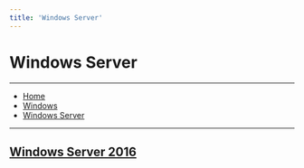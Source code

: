 ```yaml
---
title: 'Windows Server'
---
```


# <a href="/windows" class="nav-button transform"><span></span></a>Windows Server

---

<nav class="breadcrumb is-medium" aria-label="breadcrumbs">
  <ul>
    <li><a href="/"><span class="icon is-small"><i class="fa fa-home"></i></span>Home<span></span></a></li>
    <li><a href="/windows"><span class="icon is-small"><i class="fa fa-windows"></i></span>Windows<span></span></a></li>
    <li><a href="#"></i></span><span>Windows Server</span></a></li>
  </ul>
</nav>

---

## [Windows Server 2016](/windows/windows-server/windows-server-2016)
